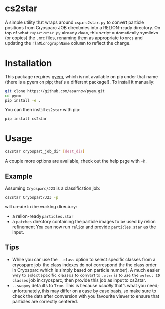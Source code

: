 # cs2star

A simple utility that wraps around `csparc2star.py` to convert particle positions from Cryosparc JOB directories into a RELION-ready directory. On top of what `csparc2star.py` already does, this script automatically symlinks (or copies) the `.mrc` files, renaming them as appropriate to `mrcs` and updating the `rlnMicrographName` column to reflect the change.

# Installation

This package requires [pyem](https://github.com/asarnow/pyem), which is not available on pip under that name (there is a pyem on pip; that's a different package!). To install it manually:

```bash
git clone https://github.com/asarnow/pyem.git
cd pyem
pip install -e .
```

You can then install `cs2star` with pip:

```bash
pip install cs2star
```

# Usage

```bash
cs2star cryosparc_job_dir [dest_dir]
```

A couple more options are available, check out the help page with `-h`.

## Example

Assuming `Cryosparc/J23` is a classification job:

```bash
cs2star Cryosparc/J23 -p
```

will create in the working directory:
- a relion-ready `particles.star`
- a `patches` directory containing the particle images to be used by relion refinement
You can now run `relion` and provide `particles.star` as the input.

## Tips

- While you can use the `--class` option to select specific classes from a cryosparc job, the class indexes do not correspond the the class order in Cryosparc (which is simply based on particle number). A much easier way to select specific classes to convert to `.star` is to use the `select 2D classes` job in cryosparc, then provide this job as input to cs2star.
- `--swapxy` defaults to `True`. This is because *usually* that's what you need; unfortunately, this may differ on a case by case basis, so make sure to check the data after conversion with you favourite viewer to ensure that particles are correctly centered.
